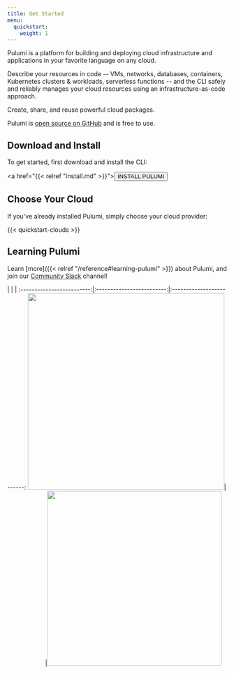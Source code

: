 ```yaml
---
title: Get Started
menu:
  quickstart:
    weight: 1
---
```


Pulumi is a platform for building and deploying cloud infrastructure and applications in your favorite language on any
cloud.

Describe your resources in code -- VMs, networks, databases, containers, Kubernetes clusters & workloads, serverless functions --
and the CLI safely and reliably manages your cloud resources using an infrastructure-as-code approach.

Create, share, and reuse powerful cloud packages.

Pulumi is [open source on GitHub](https://github.com/pulumi/pulumi) and is free to use.

## Download and Install

To get started, first download and install the CLI:

<a href="{{< relref "install.md" >}}"><button class="button primary small">INSTALL PULUMI</button></a>

## Choose Your Cloud

If you've already installed Pulumi, simply choose your cloud provider:

{{< quickstart-clouds >}}

## Learning Pulumi

Learn [more]({{< relref "/reference#learning-pulumi" >}}) about Pulumi, and join our [Community Slack](https://slack.pulumi.io/) channel!

| | | 
:-------------------------:|:-------------------------:|:-------------------------:
<img src="/images/quickstart/hourglass.svg" width="450"/>|                      |<img src="/images/quickstart/general-architecture.svg" width="400"/>

<!--TODO: use cases, competition -->


